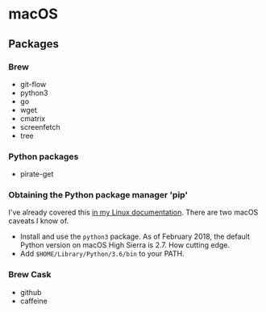 # macOS

## Packages

### Brew

- git-flow
- python3
- go
- wget
- cmatrix
- screenfetch
- tree

### Python packages

- pirate-get


### Obtaining the Python package manager 'pip'

I've already covered this [in my Linux documentation](../Linux.md#python-packages). There are two macOS caveats I know of. 

- Install and use the `python3` package. As of February 2018, the default Python version on macOS High Sierra is 2.7. How cutting edge.
- Add `$HOME/Library/Python/3.6/bin` to your PATH.

### Brew Cask

- github
- caffeine


